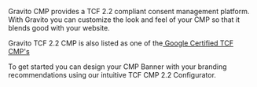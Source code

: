 Gravito CMP provides a TCF 2.2 compliant consent management platform. With Gravito you can customize the look and feel of your CMP so that it blends good with your website.

Gravito TCF 2.2 CMP is also listed as one of the[ Google Certified TCF CMP's](https://support.google.com/admanager/answer/13554116?hl=en#zippy=%2Cgoogle-certified-cmps)

To get started you can design your CMP Banner with your branding recommendations using our intuitive TCF CMP 2.2 Configurator.
